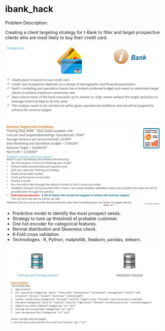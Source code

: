 # ibank_hack


Problem Description:  

Creating a client targeting strategy for I-Bank to filter and target prospective clients who are most likely to buy their credit card.

![Alt text](/Problem_Description.JPG?raw=true "Problem_Description")

![Alt text](/outcome.JPG?raw=true "outcome")

* Predictive model to identify the most prospect seeds.
* Strategy to tune up threshold of probable customer.
* One hot encoder for categorical features.
* Normal distribution and Skewness check.
* K-Fold cross validation.
* Technologies : R, Python, matplotlib, Seaborn, pandas, sklearn.

![Alt text](/data_description.JPG?raw=true "data_description")

